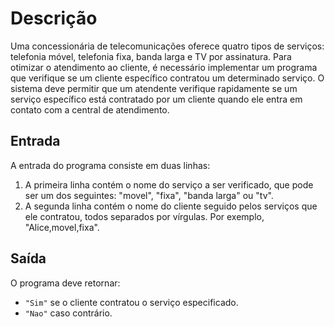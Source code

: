 # Descrição

Uma concessionária de telecomunicações oferece quatro tipos de serviços: telefonia móvel, telefonia fixa, banda larga e TV por assinatura. Para otimizar o atendimento ao cliente, é necessário implementar um programa que verifique se um cliente específico contratou um determinado serviço. O sistema deve permitir que um atendente verifique rapidamente se um serviço específico está contratado por um cliente quando ele entra em contato com a central de atendimento.

## Entrada

A entrada do programa consiste em duas linhas:
1. A primeira linha contém o nome do serviço a ser verificado, que pode ser um dos seguintes: "movel", "fixa", "banda larga" ou "tv".
2. A segunda linha contém o nome do cliente seguido pelos serviços que ele contratou, todos separados por vírgulas. Por exemplo, "Alice,movel,fixa".

## Saída

O programa deve retornar:
- `"Sim"` se o cliente contratou o serviço especificado.
- `"Nao"` caso contrário.


